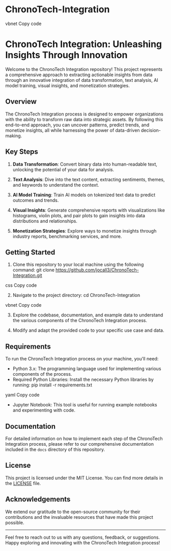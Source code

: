 # ChronoTech-Integration
vbnet
Copy code
# ChronoTech Integration: Unleashing Insights Through Innovation

Welcome to the ChronoTech Integration repository! This project represents a comprehensive approach to extracting actionable insights from data through an innovative integration of data transformation, text analysis, AI model training, visual insights, and monetization strategies.

## Overview

The ChronoTech Integration process is designed to empower organizations with the ability to transform raw data into strategic assets. By following this end-to-end approach, you can uncover patterns, predict trends, and monetize insights, all while harnessing the power of data-driven decision-making.

## Key Steps

1. **Data Transformation**: Convert binary data into human-readable text, unlocking the potential of your data for analysis.

2. **Text Analysis**: Dive into the text content, extracting sentiments, themes, and keywords to understand the context.

3. **AI Model Training**: Train AI models on tokenized text data to predict outcomes and trends.

4. **Visual Insights**: Generate comprehensive reports with visualizations like histograms, violin plots, and pair plots to gain insights into data distributions and relationships.

5. **Monetization Strategies**: Explore ways to monetize insights through industry reports, benchmarking services, and more.

## Getting Started

1. Clone this repository to your local machine using the following command:
git clone https://github.com/jocall3/ChronoTech-Integration.git

css
Copy code

2. Navigate to the project directory:
cd ChronoTech-Integration

vbnet
Copy code

3. Explore the codebase, documentation, and example data to understand the various components of the ChronoTech Integration process.

4. Modify and adapt the provided code to your specific use case and data.

## Requirements

To run the ChronoTech Integration process on your machine, you'll need:

- Python 3.x: The programming language used for implementing various components of the process.
- Required Python Libraries: Install the necessary Python libraries by running:
pip install -r requirements.txt

yaml
Copy code
- Jupyter Notebook: This tool is useful for running example notebooks and experimenting with code.

## Documentation

For detailed information on how to implement each step of the ChronoTech Integration process, please refer to our comprehensive documentation included in the `docs` directory of this repository.

## License

This project is licensed under the MIT License. You can find more details in the [LICENSE](LICENSE) file.

## Acknowledgements

We extend our gratitude to the open-source community for their contributions and the invaluable resources that have made this project possible.

---

Feel free to reach out to us with any questions, feedback, or suggestions. Happy exploring and innovating with the ChronoTech Integration process!
